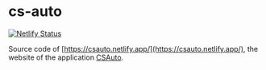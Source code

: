 # cs-auto

[![Netlify Status](https://api.netlify.com/api/v1/badges/38adb333-ac93-4c21-8308-a9be29158f82/deploy-status)](https://app.netlify.com/sites/csauto/deploys)

Source code of [https://csauto.netlify.app/](https://csauto.netlify.app/), the website of the application [CSAuto](https://github.com/murkyyt/csauto).
